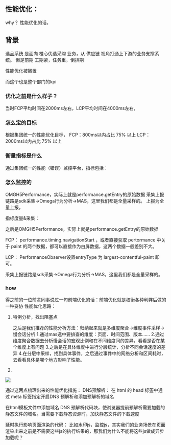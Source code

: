 ## 性能优化：
why？ 
性能优化的话，

## 背景
选品系统 是面向 橙心优选采购 业务，从 供应链 视角打通上下游的业务支撑系统。
但是前期 工期紧，任务重，倒排期

性能优化被搁置

而这个也是整个部门的kpi

### 优化之前是什么样子？
当时FCP平均时间在2000ms左右，LCP平均时间在4000ms左右，


### 怎么定的目标
根据集团统一的性能优化目标，
FCP：800ms以内占比 75% 以上
LCP：2000ms以内占比 75% 以上


### 衡量指标是什么
通过集团统一的性能（错误）监控平台，指标包括：
### 怎么监控的 
OMGH5Performance，实际上就是performance.getEntry的原始数据
采集上报链路是sdk采集->Omega行为分析->MAS，这里我们都是全量采样的。
上报为全量上报，

指标度量&采集：


之后是OMGH5Performance，实际上就是performance.getEntry的原始数据


FCP： performance.timing.navigationStart ，或者直接获取 pertormance 中关于 paint 的两个数据，都可以直接作为白屏数据，这两个数据一般差别不大。

LCP： PerformanceObserver设置entryType 为 largest-contentful-paint 即可。

采集上报链路是sdk采集->Omega行为分析->MAS，这里我们都是全量采样的。

### how
得之前的一位前辈同事说过一句前端优化的话：前端优化就是权衡各种利弊后做的一种妥协
性能优化思路：
1. 特例分析，找出阻塞点

    之后是我们推荐的性能分析方法：归纳起来就是多维度聚合->维度事件采样->慢会话分析
    1.通过mas选中要排查的维度：页面、时间范围、版本……
    2.通过维度聚合数据去分析慢会话的宏观比例和在不同维度间的差异，看看是否在某个维度上有问题
    3.之后是在具体维度中进行分层统计，分析不同会话速度的差异
    4.在分层中采样，找到具体事件，之后通过事件中的网络分析和区间耗时，去看看具体是哪个地方影响了性能。

2. 

![](../../img/performance_op.png) 


通过这两点梳理出来的性能优化措施：
DNS预解析：
在 html 的 head 标签中通过 meta 标签指定开启DNS 预解析和添加预解析的域名

在html模板文件中添加域名 DNS 预解析代码块，使浏览器提前预解析需要加载的静态文件的域名。当需要下载静态资源时，加快静态文件的下载速度

延时执行影响页面渲染的代码：
比如水印js，监控js，其实我们的业务场景在页面渲染出来之前是不需要这些js的执行结果的，那我们为什么不能将这些js做成异步加载呢？